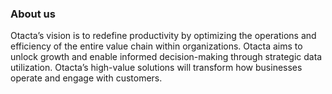 ### About us

Otacta’s vision is to redefine productivity by optimizing the operations and efficiency of the entire value chain within organizations. Otacta aims to unlock growth and enable informed decision-making through strategic data utilization. Otacta’s high-value solutions will transform how businesses operate and engage with customers. 

